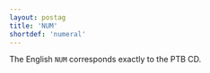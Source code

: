 ```yaml
---
layout: postag
title: 'NUM'
shortdef: 'numeral'
---
```


The English `NUM` corresponds exactly to the PTB CD.
<!-- Interlanguage links updated Ne 5. května 2024, 18:19:38 CEST -->
